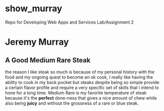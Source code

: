 # show_murray
Repo for Developing Web Apps and Services Lab/Assignment 2

# Jeremy Murray
## A Good Medium Rare Steak
the reason I like steak so much is because of my personal history with the food and my ongoing quest to become an ok cook, I really like having the ability to cook in my back pocket but steaks despite being so simple provide a certain flavor profile and require a very specific set of skills that I intend to hone for a long time. Medium Rare is my favorite temperature of steak because it's the **perfect** done-ness that gives a nice amount of chew while also being **juicy** and without the grossness of a rare or blue steak. <br>